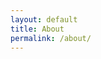 ```yaml
---
layout: default
title: About
permalink: /about/
---
```

<link rel="stylesheet" href="/css/about.css" />
